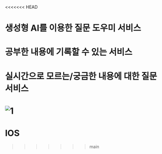 <<<<<<< HEAD
# 생성형 AI를 이용한 질문 도우미 서비스
# 공부한 내용에 기록할 수 있는 서비스
# 실시간으로 모르는/궁금한 내용에 대한 질문 서비스

![1](https://github.com/Baedug/IOS/assets/50621327/7663f88f-9dcf-40c6-b327-80dd319721cb)
=======
# IOS
>>>>>>> main
